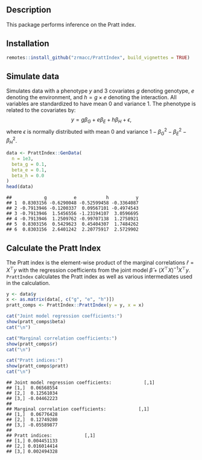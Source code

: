 
## Description

This package performs inference on the Pratt index.

## Installation

``` r
remotes::install_github("zrmacc/PrattIndex", build_vignettes = TRUE)
```

## Simulate data

Simulates data with a phenotype $y$ and 3 covariates $g$ denoting
genotype, $e$ denoting the environment, and $h = g \times e$ denoting
the interaction. All variables are standardized to have mean 0 and
variance 1. The phenotype is related to the covariates by: $$
y = g\beta_{G} + e\beta_{E} + h\beta_{H} + \epsilon,
$$ where $\epsilon$ is normally distributed with mean 0 and variance
$1 - \beta_{G}^{2} - \beta_{E}^{2} - \beta_{H}^{2}$.

``` r
data <- PrattIndex::GenData(
  n = 1e3,
  beta_g = 0.1,
  beta_e = 0.1,
  beta_h = 0.0
)
head(data)
```

    ##            g          e           h          y
    ## 1  0.8303156 -0.6290048 -0.52599458 -0.3364087
    ## 2 -0.7913946 -0.1200337  0.09567101 -0.4974543
    ## 3 -0.7913946  1.5456556 -1.23194107  3.0596695
    ## 4 -0.7913946  1.2509762 -0.99707138  1.2758921
    ## 5  0.8303156  0.5429623  0.45404307  1.7484262
    ## 6  0.8303156  2.6401242  2.20775917  2.5729902

## Calculate the Pratt Index

The Pratt index is the element-wise product of the marginal correlations
$\hat{r} = X^{\top}y$ with the regression coefficients from the joint
model $\hat{\beta} + (X^{\top}X)^{-1}X^{\top}y$. `PrattIndex` calculates
the Pratt index as well as various intermediates used in the
calculation.

``` r
y <- data$y
x <- as.matrix(data[, c("g", "e", "h")])
pratt_comps <- PrattIndex::PrattIndex(y = y, x = x)

cat("Joint model regression coefficients:")
show(pratt_comps$beta)
cat("\n")

cat("Marginal correlation coefficients:")
show(pratt_comps$r)
cat("\n")

cat("Pratt indices:")
show(pratt_comps$pratt)
cat("\n")
```

    ## Joint model regression coefficients:            [,1]
    ## [1,]  0.06568554
    ## [2,]  0.12561034
    ## [3,] -0.04462223
    ## 
    ## Marginal correlation coefficients:            [,1]
    ## [1,]  0.06776428
    ## [2,]  0.12749280
    ## [3,] -0.05589877
    ## 
    ## Pratt indices:            [,1]
    ## [1,] 0.004451133
    ## [2,] 0.016014414
    ## [3,] 0.002494328
